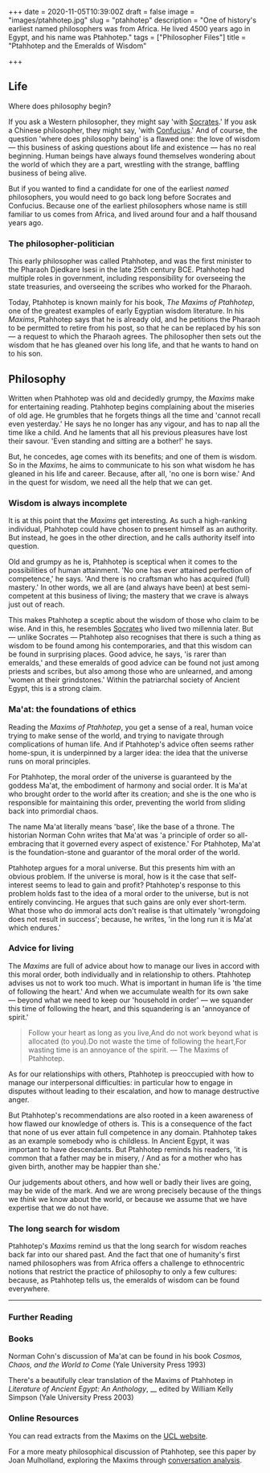 +++
date = 2020-11-05T10:39:00Z
draft = false
image = "images/ptahhotep.jpg"
slug = "ptahhotep"
description = "One of history's earliest named philosophers was from Africa. He lived 4500 years ago in Egypt, and his name was Ptahhotep."
tags = ["Philosopher Files"]
title = "Ptahhotep and the Emeralds of Wisdom"

+++


## Life

Where does philosophy begin?

If you ask a Western philosopher, they might say 'with [Socrates](/socrates).' If you ask a Chinese philosopher, they might say, 'with [Confucius](/confucius).' And of course, the question 'where does philosophy being' is a flawed one: the love of wisdom — this business of asking questions about life and existence — has no real beginning. Human beings have always found themselves wondering about the world of which they are a part, wrestling with the strange, baffling business of being alive.

But if you wanted to find a candidate for one of the earliest _named_ philosophers, you would need to go back long before Socrates and Confucius. Because one of the earliest philosophers whose name is still familiar to us comes from Africa, and lived around four and a half thousand years ago.

### The philosopher-politician

This early philosopher was called Ptahhotep, and was the first minister to the Pharaoh Djedkare Isesi in the late 25th century BCE. Ptahhotep had multiple roles in government, including responsibility for overseeing the state treasuries, and overseeing the scribes who worked for the Pharaoh.

Today, Ptahhotep is known mainly for his book, _The Maxims of Ptahhotep_, one of the greatest examples of early Egyptian wisdom literature. In his _Maxims_, Ptahhotep says that he is already old, and he petitions the Pharaoh to be permitted to retire from his post, so that he can be replaced by his son — a request to which the Pharaoh agrees. The philosopher then sets out the wisdom that he has gleaned over his long life, and that he wants to hand on to his son.

## Philosophy

Written when Ptahhotep was old and decidedly grumpy, the _Maxims_ make for entertaining reading. Ptahhotep begins complaining about the miseries of old age. He grumbles that he forgets things all the time and 'cannot recall even yesterday.' He says he no longer has any vigour, and has to nap all the time like a child. And he laments that all his previous pleasures have lost their savour. 'Even standing and sitting are a bother!' he says.

But, he concedes, age comes with its benefits; and one of them is wisdom. So in the _Maxims_, he aims to communicate to his son what wisdom he has gleaned in his life and career. Because, after all, 'no one is born wise.' And in the quest for wisdom, we need all the help that we can get.

### Wisdom is always incomplete

It is at this point that the _Maxims_ get interesting. As such a high-ranking individual, Ptahhotep could have chosen to present himself as an authority. But instead, he goes in the other direction, and he calls authority itself into question.

Old and grumpy as he is, Ptahhotep is sceptical when it comes to the possibilities of human attainment. 'No one has ever attained perfection of competence,' he says. 'And there is no craftsman who has acquired (full) mastery.' In other words, we all are (and always have been) at best semi-competent at this business of living; the mastery that we crave is always just out of reach.

This makes Ptahhotep a sceptic about the wisdom of those who claim to be wise. And in this, he resembles [Socrates](/socrates) who lived two millennia later. But — unlike Socrates — Ptahhotep also recognises that there is such a thing as wisdom to be found among his contemporaries, and that this wisdom can be found in surprising places. Good advice, he says, 'is rarer than emeralds,' and these emeralds of good advice can be found not just among priests and scribes, but also among those who are unlearned, and among 'women at their grindstones.' Within the patriarchal society of Ancient Egypt, this is a strong claim.

### Ma'at: the foundations of ethics

Reading the _Maxims of Ptahhotep_, you get a sense of a real, human voice trying to make sense of the world, and trying to navigate through complications of human life. And if Ptahhotep's advice often seems rather home-spun, it is underpinned by a larger idea: the idea that the universe runs on moral principles.

For Ptahhotep, the moral order of the universe is guaranteed by the goddess Ma'at, the embodiment of harmony and social order. It is Ma'at who brought order to the world after its creation; and she is the one who is responsible for maintaining this order, preventing the world from sliding back into primordial chaos.

The name Ma'at literally means 'base', like the base of a throne. The historian Norman Cohn writes that Ma'at was 'a principle of order so all-embracing that it governed every  aspect of existence.' For Ptahhotep, Ma'at is the foundation-stone and guarantor of the moral order of the world.

Ptahhotep argues for a moral universe. But this presents him with an obvious problem. If the universe is moral, how is it the case that self-interest seems to lead to gain and profit? Ptahhotep's response to this problem holds fast to the idea of a moral order to the universe, but is not entirely convincing. He argues that such gains are only ever short-term. What those who do immoral acts don't realise is that ultimately 'wrongdoing does not result in success'; because, he writes, 'in the long run it is Ma'at which endures.'

### Advice for living

The _Maxims_ are full of advice about how to manage our lives in accord with this moral order, both individually and in relationship to others. Ptahhotep advises us not to work too much. What is important in human life is 'the time of following the heart.' And when we accumulate wealth for its own sake — beyond what we need to keep our 'household in order' — we squander this time of following the heart, and this squandering is an 'annoyance of spirit.'

> Follow your heart as long as you live,And do not work beyond what is allocated (to you).Do not waste the time of following the heart,For wasting time is an annoyance of the spirit. — The Maxims of Ptahhotep.

As for our relationships with others, Ptahhotep is preoccupied with how to manage our interpersonal difficulties: in particular how to engage in disputes without leading to their escalation, and how to manage destructive anger.

But Ptahhotep's recommendations are also rooted in a keen awareness of how flawed our knowledge of others is. This is a consequence of the fact that none of us ever attain full competence in any domain. Ptahhotep takes as an example somebody who is childless. In Ancient Egypt, it was important to have descendants. But Ptahhotep reminds his readers, 'it is common that a father may be in misery, / And as for a mother who has given birth, another may be happier than she.'

Our judgements about others, and how well or badly their lives are going, may be wide of the mark. And we are wrong precisely because of the things we _think_ we know about the world, or because we assume that we have expertise that we do not have.

### The long search for wisdom

Ptahhotep's _Maxims_ remind us that the long search for wisdom reaches back far into our shared past. And the fact that one of humanity's first named philosophers was from Africa offers a challenge to ethnocentric notions that restrict the practice of philosophy to only a few cultures: because, as Ptahhotep tells us, the emeralds of wisdom can be found everywhere.

---

### Further Reading

### Books

Norman Cohn's discussion of Ma'at can be found in his book _Cosmos, Chaos, and the World to Come_ (Yale University Press 1993)

There's a beautifully clear translation of the Maxims of Ptahhotep in _Literature of Ancient Egypt: An Anthology_, __ edited by William Kelly Simpson (Yale University Press 2003)

### Online Resources

You can read extracts from the Maxims on the [UCL website](https://www.ucl.ac.uk/museums-static/digitalegypt/literature/ptahhotep.html).

For a more meaty philosophical discussion of Ptahhotep, see this paper by Joan Mulholland, exploring the Maxims through [conversation analysis](https://www.degruyter.com/view/journals/text/37/1/article-p71.xml?language=en).











